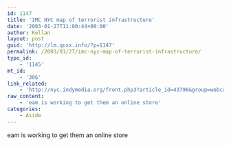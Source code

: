 ```yaml
---
id: 1147
title: 'IMC NYC map of terrorist infrastructure'
date: '2003-01-27T11:00:44+00:00'
author: Kellan
layout: post
guid: 'http://lm.quxx.info/?p=1147'
permalink: /2003/01/27/imc-nyc-map-of-terrorist-infrastructure/
typo_id:
    - '1145'
mt_id:
    - '306'
link_related:
    - 'http://nyc.indymedia.org/front.php3?article_id=43796&group=webcast'
raw_content:
    - 'eam is working to get them an online store'
categories:
    - Aside
---
```


eam is working to get them an online store